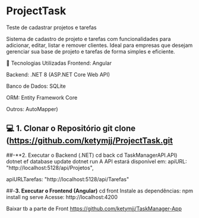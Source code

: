 # ProjectTask
Teste de cadastrar projetos e tarefas

Sistema de cadastro de projeto e tarefas com funcionalidades para adicionar, editar, listar e remover clientes. Ideal para empresas que desejam gerenciar sua base de projeto e tarefas de forma simples e eficiente.

🧰 Tecnologias Utilizadas
Frontend: Angular

Backend: .NET 8 (ASP.NET Core Web API)

Banco de Dados: SQLite

ORM: Entity Framework Core

Outros: AutoMapper)

💻 1. Clonar o Repositório
git clone (https://github.com/ketymjj/ProjectTask.git
------------------------------------------------------

##-**2. Executar o Backend (.NET)
cd back
cd TaskManagerAPI.API)
dotnet ef database update
dotnet run
A API estará disponível em:   apiURL: "http://localhost:5128/api/Projetos",

  apiURLTarefas: "http://localhost:5128/api/Tarefas"


##-**3. Executar o Frontend (Angular)**
cd front
Instale as dependências:
npm install
ng serve
Acesse: http://localhost:4200


Baixar tb a parte de Front 
https://github.com/ketymjj/TaskManager-App
